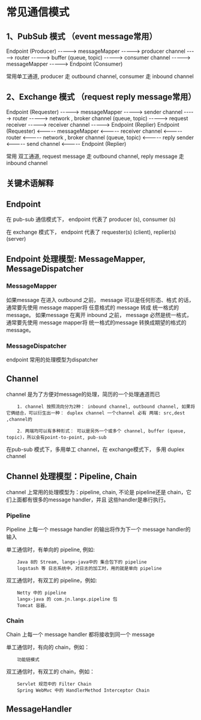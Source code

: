 # 常见通信模式

## 1、PubSub 模式 （event message常用）

Endpoint (Producer) -----> messageMapper -----> producer channel -----> router -----> buffer (queue, topic)
----->  consumer channel -----> messageMapper -----> Endpoint (Consumer)

常用单工通道, producer 走 outbound channel, consumer 走 inbound channel

## 2、Exchange 模式 （request reply message常用）

Endpoint (Requester) -----> messageMapper -----> sender channel -----> router -----> network , broker channel (queue,
topic) -----> request receiver -----> receiver channel -----> Endpoint (Replier)
Endpoint (Requester) <----- messageMapper <----- receiver channel <----- router <----- network , broker channel (queue,
topic) <----- reply sender     <----- send channel     <----- Endpoint (Replier)

常用 双工通道, request message 走 outbound channel, reply message 走 inbound channel

## 关键术语解释

## Endpoint

在 pub-sub 通信模式下， endpoint 代表了 producer (s), consumer (s)

在 exchange 模式下， endpoint 代表了 requester(s) (client), replier(s) (server)

## Endpoint 处理模型: MessageMapper, MessageDispatcher

### MessageMapper

如果message 在进入 outbound 之前， message 可以是任何形态、格式 的话，通常要先使用 message mapper将 任意格式的 message 转成 统一格式的message。 如果message 在离开
inbound 之前， message 必然是统一格式，通常要先使用 message mapper将 统一格式的message 转换成期望的格式的 message。

### MessageDispatcher

endpoint 常用的处理模型为dispatcher

## Channel

channel 是为了方便对message的处理，简历的一个处理通道而已

```text
    1. channel 按照流向分为2种： inbound channel, outbound channel, 如果将它俩结合，可以衍生出一种： duplex channel 一个channel 必有 两端: src,dest ,channel的
    
    2. 两端均可以有多种形式： 可以是另外一个或多个 channel, buffer (queue, topic)，所以会有point-to-point, pub-sub 
```


在pub-sub 模式下，多用单工 channel，在 exchange模式下， 多用 duplex channel




## Channel 处理模型：Pipeline, Chain

channel 上常用的处理模型为：pipeline, chain, 不论是 pipeline还是 chain，它们上面都有很多的message handler，并且 这些handler是串行执行。

### Pipeline 
Pipeline 上每一个 message handler 的输出将作为下一个 message handler的输入

单工通信时，有单向的 pipeline, 例如:
```text
    Java 8的 Stream, langx-java中的 集合包下的 pipeline
    logstash 等 日志系统中，对日志的加工时，用的就是单向 pipeline
```

双工通信时，有双工的 pipeline，例如:
```text
    Netty 中的 pipeline
    langx-java 的 com.jn.langx.pipeline 包
    Tomcat 容器，
```


### Chain
Chain 上每一个 message handler 都将接收到同一个 message

单工通信时，有向的 chain，例如：
```text
    功能链模式
```

双工通信时，有双工的 chain，例如：
```text
    Servlet 规范中的 Filter Chain
    Spring WebMvc 中的 HandlerMethod Interceptor Chain
```

## MessageHandler


